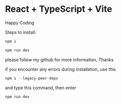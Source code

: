 # React + TypeScript + Vite

Happy Coding

Steps to install:

```js
npm i
```

```js
npm run dev
```

please follow my github for more information, Thanks

if you encounter any errors during installation, use this

```js
npm i --legacy-peer-deps
```

and type this command, then enter

```js
npm run dev
```
